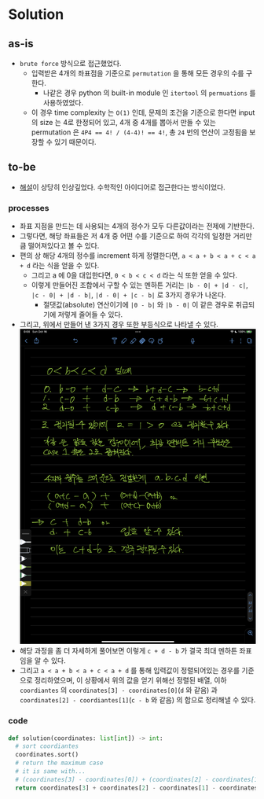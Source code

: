 # Solution

## as-is

- `brute force` 방식으로 접근했었다.
  - 입력받은 4개의 좌표점을 기준으로 `permutation` 을 통해 모든 경우의 수를 구한다.
    - 나같은 경우 python 의 built-in module 인 `itertool` 의 `permuations` 를 사용하였었다.
  - 이 경우 time complexity 는 `O(1)` 인데, 문제의 조건을 기준으로 한다면 input 의 size 는 4로 한정되어 있고, 4개 중 4개를 뽑아서 만들 수 있는 permutation 은 `4P4 == 4! / (4-4)! == 4!`, 총 `24` 번의 연산이 고정됨을 보장할 수 있기 때문이다.

## to-be

- [해설](https://edu.goorm.io/learn/lecture/33428/%EC%95%8C%EA%B3%A0%EB%A6%AC%EC%A6%98-%EB%A8%BC%EB%8D%B0%EC%9D%B4-%EC%B1%8C%EB%A6%B0%EC%A7%80-%ED%95%B4%EC%84%A4/lesson/1667885/1%EC%A3%BC%EC%B0%A8-%EB%AC%B8%EC%A0%9C%ED%95%B4%EC%84%A4-3%EB%B2%88)이 상당히 인상깊었다. 수학적인 아이디어로 접근한다는 방식이었다.

### processes

- 좌표 지점을 만드는 데 사용되는 4개의 정수가 모두 다른값이라는 전제에 기반한다.
- 그렇다면, 해당 좌표들은 저 4개 중 어떤 수를 기준으로 하여 각각의 일정한 거리만큼 떨어져있다고 볼 수 있다.
- 편의 상 해당 4개의 정수를 increment 하게 정렬한다면, `a < a + b < a + c < a + d` 라는 식을 얻을 수 있다.
  - 그리고 a 에 0을 대입한다면, `0 < b < c < d` 라는 식 또한 얻을 수 있다.
  - 이렇게 만들어진 조합에서 구할 수 있는 멘하튼 거리는 `|b - 0| + |d - c|`, `|c - 0| + |d - b|`, `|d - 0| + |c - b|` 로 3가지 경우가 나온다.
    - 절댓값(absolute) 연산이기에 `|0 - b|` 와 `|b - 0|` 이 같은 경우로 취급되기에 저렇게 줄어들 수 있다.
- 그리고, 위에서 만들어 낸 3가지 경우 또한 부등식으로 나타낼 수 있다.
  ![prove_of_no_3](assets/000_prove.jpeg)
- 해당 과정을 좀 더 자세하게 풀어보면 이렇게 `c + d - b` 가 결국 최대 멘하튼 좌표임을 알 수 있다.
- 그리고 `a < a + b < a + c < a + d` 를 통해 입력값이 정렬되어있는 경우를 기준으로 정리하였으며, 이 상황에서 위의 값을 얻기 위해선 정렬된 배열, 이하 `coordiantes` 의 `coordinates[3] - coordinates[0]`(`d` 와 같음) 과 `coordinates[2] - coordiantes[1]`(`c - b` 와 같음) 의 합으로 정리해낼 수 있다.

### code

```python
def solution(coordinates: list[int]) -> int:
  # sort coordiantes
  coordinates.sort()
  # return the maximum case
  # it is same with...
  # (coordinates[3] - coordinates[0]) + (coordinates[2] - coordinates[1]
  return coordinates[3] + coordinates[2] - coordinates[1] - coordinates[0]
```
